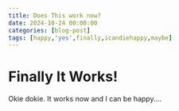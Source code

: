 ```yaml
---
title: Does This work now?
date: 2024-10-24 00:00:00
categories: [blog-post]
tags: [happy,'yes',finally,icandiehappy,maybe]
---
```




# Finally It Works!

Okie dokie.  It works now and I can be happy....